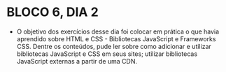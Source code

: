 # BLOCO 6, DIA 2

- O objetivo dos exercícios desse dia foi colocar em prática o que havia aprendido sobre HTML e CSS - Bibliotecas JavaScript e Frameworks CSS. Dentre os conteúdos, pude ler sobre como adicionar e utilizar bibliotecas JavaScript e CSS em seus sites; utilizar bibliotecas JavaScript externas a partir de uma CDN.